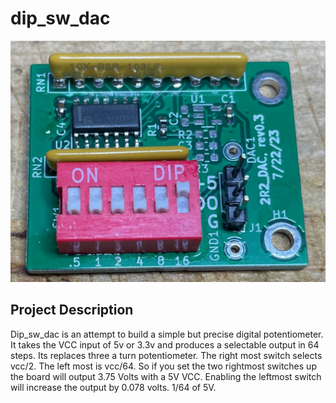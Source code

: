 # dip_sw_dac

![Alt text](https://github.com/jerryok826/dip_sw_dac/blob/main/Photos/dip_sw_dac.jpeg)

## Project Description
Dip_sw_dac is an attempt to build a simple but precise digital potentiometer. It takes the VCC input of 5v or 3.3v and produces a selectable output in 64 steps. Its replaces three a turn potentiometer. The right most switch selects vcc/2. The left most is vcc/64. So if you set the two rightmost switches up the board will output 3.75 Volts with a 5V VCC. Enabling the leftmost switch will increase the output by 0.078 volts. 1/64 of 5V.
